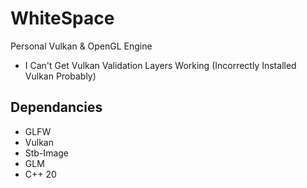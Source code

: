 # WhiteSpace
Personal Vulkan & OpenGL Engine

- I Can't Get Vulkan Validation Layers Working (Incorrectly Installed Vulkan Probably)

## Dependancies
- GLFW
- Vulkan
- Stb-Image
- GLM
- C++ 20
